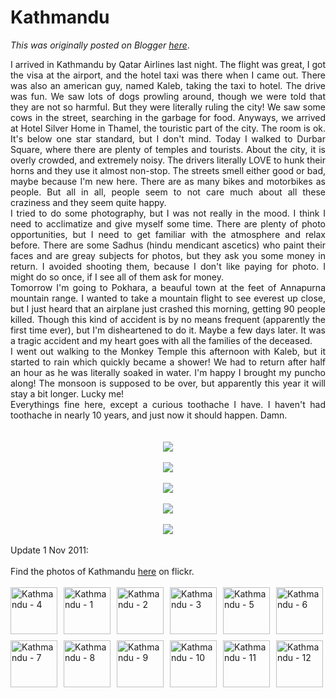 # Kathmandu

*This was originally posted on Blogger [here](https://photopensieve.blogspot.com/2011/09/kathmandu.html)*.

<div style="text-align: justify;">I arrived in Kathmandu by Qatar Airlines last night. The flight was great, I got the visa at the airport, and the hotel taxi was there when I came out. There was also an american guy, named Kaleb, taking the taxi to hotel. The drive was fun. We saw lots of dogs prowling around, though we were told that they are not so harmful. But they were literally ruling the city!  We saw some cows in the street, searching in the garbage for food. Anyways, we arrived at Hotel Silver Home in Thamel, the touristic part of the city. The room is ok. It's below one star standard, but I don't mind. Today I walked to Durbar Square, where there are plenty of temples and tourists. About the city, it is overly crowded, and extremely noisy. The drivers literally LOVE to hunk their horns and they use it almost non-stop. The streets smell either good or bad, maybe because I'm new here. There are as many bikes and motorbikes as people. But all in all, people seem to not care much about all these craziness and they seem quite happy.</div><div style="text-align: justify;">I tried to do some photography, but I was not really in the mood. I think I need to acclimatize and give myself some time. There are plenty of photo opportunities, but I need to get familiar with the atmosphere and relax before. There are some Sadhus (hindu mendicant ascetics) who paint their faces and are greay subjects for photos, but they ask you some money in return. I avoided shooting them, because I don't like paying for photo. I might do so once, if I see all of them ask for money.</div><div style="text-align: justify;">Tomorrow I'm going to Pokhara, a beauful town at the feet of Annapurna mountain range. I wanted to take a mountain flight to see everest up close, but I just heard that an airplane just crashed this morning, getting 90 people killed. Though this kind of accident is by no means frequent (apparently the first time ever), but I'm disheartened to do it. Maybe a few days later. It was a tragic accident and my heart goes with all the families of the deceased.</div><div style="text-align: justify;">I went out walking to the Monkey Temple this afternoon with Kaleb, but it started to rain which quickly became a shower! We had to return after half an hour as he was literally soaked in water. I'm happy I brought my puncho along! The monsoon is supposed to be over, but apparently this year it will stay a bit longer. Lucky me!</div><div style="text-align: justify;">Everythings fine here, except a curious toothache I have. I haven't had toothache in nearly 10 years, and just now it should happen. Damn.&nbsp;</div><div style="text-align: justify;"><br />
</div><div style="text-align: justify;"><br />
</div><div style="text-align: center;"><a href="https://blogger.googleusercontent.com/img/b/R29vZ2xl/AVvXsEiQuWS7eHZI0UzU_cEgNhbYU5_kWIk_jrQNQzKmKdw4rOSehNWCN1IX8yuAgXHk2JRbTjq8AQ4gUE3t7smEWrWb3AW4m2Io6VmOfv6Df3pJJbjS474Yyx6PwYtR5t6obdaSdqKV7eeaE7iV/s1600/photo+1-710349.JPG"><img border="0" src="https://blogger.googleusercontent.com/img/b/R29vZ2xl/AVvXsEiQuWS7eHZI0UzU_cEgNhbYU5_kWIk_jrQNQzKmKdw4rOSehNWCN1IX8yuAgXHk2JRbTjq8AQ4gUE3t7smEWrWb3AW4m2Io6VmOfv6Df3pJJbjS474Yyx6PwYtR5t6obdaSdqKV7eeaE7iV/s320/photo+1-710349.JPG" /></a></div><div style="text-align: justify;"><br />
</div><div style="text-align: center;"><a href="https://blogger.googleusercontent.com/img/b/R29vZ2xl/AVvXsEic5XOwRkN3qWNDmUQDSy2GVXFcrjke6EID49ESn4Jm0y5qA7UjneRmafTobXRU6tOx5aa-3mmin8xwvVFQovUqqHJGVGwHC7at655UFTrVIhZ_CSV3w48FhiSWy3dDa8kQlE7_PyzISfz7/s1600/photo+2-711100.JPG"><img border="0" src="https://blogger.googleusercontent.com/img/b/R29vZ2xl/AVvXsEic5XOwRkN3qWNDmUQDSy2GVXFcrjke6EID49ESn4Jm0y5qA7UjneRmafTobXRU6tOx5aa-3mmin8xwvVFQovUqqHJGVGwHC7at655UFTrVIhZ_CSV3w48FhiSWy3dDa8kQlE7_PyzISfz7/s320/photo+2-711100.JPG" /></a></div><div style="text-align: center;"><br />
</div><div style="text-align: center;"><a href="https://blogger.googleusercontent.com/img/b/R29vZ2xl/AVvXsEhR6dLwyiP1RJsWPhFGzkzwntbp7yWXYnBXLUTHEoyCTKTjTOscsHntzzONiSLkyvZMqt7PPi7uO0cwWwoZ5FMslO45vLGFhPQvq30j3sJmDKK0dsn2wOcwIU3Xc5Pa-Eu4zwd4CBb2jLeU/s1600/photo+3-712026.JPG"><img border="0" src="https://blogger.googleusercontent.com/img/b/R29vZ2xl/AVvXsEhR6dLwyiP1RJsWPhFGzkzwntbp7yWXYnBXLUTHEoyCTKTjTOscsHntzzONiSLkyvZMqt7PPi7uO0cwWwoZ5FMslO45vLGFhPQvq30j3sJmDKK0dsn2wOcwIU3Xc5Pa-Eu4zwd4CBb2jLeU/s320/photo+3-712026.JPG" /></a></div><div style="text-align: justify;"><br />
</div><div style="text-align: center;"><a href="https://blogger.googleusercontent.com/img/b/R29vZ2xl/AVvXsEh0obWblw1ZdE7bKGeZg1on49s9_fg8Rd7QkJ2Bsz6xXuDyeOgHxXIzsdUClbkd3RWfjo9hcMqCu345jq6CERO-qhDWKCi-lrwW_e8IP2NyHOJXBHo4gCHwgwoo2RLv-Vf-UFA8QcFYmlWh/s1600/photo+4-712572.JPG"><img border="0" src="https://blogger.googleusercontent.com/img/b/R29vZ2xl/AVvXsEh0obWblw1ZdE7bKGeZg1on49s9_fg8Rd7QkJ2Bsz6xXuDyeOgHxXIzsdUClbkd3RWfjo9hcMqCu345jq6CERO-qhDWKCi-lrwW_e8IP2NyHOJXBHo4gCHwgwoo2RLv-Vf-UFA8QcFYmlWh/s320/photo+4-712572.JPG" /></a></div><div style="text-align: justify;"><br />
</div><div style="text-align: center;"><a href="https://blogger.googleusercontent.com/img/b/R29vZ2xl/AVvXsEjo35-2LPIHQJSrIBr1eT8FG82O-PhkwV_qesrut5lOEQLvL3-f20wPtP7BJwRZ3DtYl6qXssnTk9T1ntHul0lmw1wAE4kHX5p0wTQgGxS5d9o2y3ag_D3E77xq63NtYLlQGeHKIKbhIugF/s1600/photo+5-713523.JPG"><img border="0" src="https://blogger.googleusercontent.com/img/b/R29vZ2xl/AVvXsEjo35-2LPIHQJSrIBr1eT8FG82O-PhkwV_qesrut5lOEQLvL3-f20wPtP7BJwRZ3DtYl6qXssnTk9T1ntHul0lmw1wAE4kHX5p0wTQgGxS5d9o2y3ag_D3E77xq63NtYLlQGeHKIKbhIugF/s320/photo+5-713523.JPG" /></a><br />
<br />
<div style="text-align: left;">Update 1 Nov 2011:</div><div style="text-align: left;"><br />
</div><div style="text-align: left;">Find the photos of Kathmandu&nbsp;<a href="http://www.flickr.com/photos/8413680@N08/sets/72157628022813446/">here</a>&nbsp;on flickr.</div><div style="text-align: left;"><br />
</div><div style="text-align: left;"></div><div style="margin-bottom: 0px; margin-left: 0px; margin-right: 0px; margin-top: 0px; padding-bottom: 0px; padding-left: 0px; padding-right: 0px; padding-top: 0px; width: 500px;"><div style="margin-bottom: 0px; margin-left: 0px; margin-right: 0px; margin-top: 0px;"><a href="http://www.flickr.com/photos/8413680@N08/6299749549/in/set-72157628022813446/" style="display: block; float: left; height: 75px; padding-bottom: 10px; padding-left: 0px; padding-right: 10px; padding-top: 0px; text-align: left; width: 75px;" title="Kathmandu - 4"><img alt="Kathmandu - 4" src="http://farm7.static.flickr.com/6047/6299749549_2331e21849_s.jpg" style="border-bottom-style: none; border-color: initial; border-left-style: none; border-right-style: none; border-top-style: none; cursor: move; height: 75px; margin-bottom: 0px; margin-left: 0px; margin-right: 0px; margin-top: 0px; padding-bottom: 0px; padding-left: 0px; padding-right: 0px; padding-top: 0px; width: 75px;" /></a><a href="http://www.flickr.com/photos/8413680@N08/6300282554/in/set-72157628022813446/" style="display: block; float: left; height: 75px; padding-bottom: 10px; padding-left: 0px; padding-right: 10px; padding-top: 0px; text-align: left; width: 75px;" title="Kathmandu - 1"><img alt="Kathmandu - 1" src="http://farm7.static.flickr.com/6221/6300282554_a253d6b580_s.jpg" style="border-bottom-style: none; border-color: initial; border-left-style: none; border-right-style: none; border-top-style: none; cursor: move; height: 75px; margin-bottom: 0px; margin-left: 0px; margin-right: 0px; margin-top: 0px; padding-bottom: 0px; padding-left: 0px; padding-right: 0px; padding-top: 0px; width: 75px;" /></a><a href="http://www.flickr.com/photos/8413680@N08/6300283074/in/set-72157628022813446/" style="display: block; float: left; height: 75px; padding-bottom: 10px; padding-left: 0px; padding-right: 10px; padding-top: 0px; text-align: left; width: 75px;" title="Kathmandu - 2"><img alt="Kathmandu - 2" src="http://farm7.static.flickr.com/6120/6300283074_5b340f45a4_s.jpg" style="border-bottom-style: none; border-color: initial; border-left-style: none; border-right-style: none; border-top-style: none; cursor: move; height: 75px; margin-bottom: 0px; margin-left: 0px; margin-right: 0px; margin-top: 0px; padding-bottom: 0px; padding-left: 0px; padding-right: 0px; padding-top: 0px; width: 75px;" /></a><a href="http://www.flickr.com/photos/8413680@N08/6300283420/in/set-72157628022813446/" style="display: block; float: left; height: 75px; padding-bottom: 10px; padding-left: 0px; padding-right: 10px; padding-top: 0px; text-align: left; width: 75px;" title="Kathmandu - 3"><img alt="Kathmandu - 3" src="http://farm7.static.flickr.com/6104/6300283420_1dd902a6bf_s.jpg" style="border-bottom-style: none; border-color: initial; border-left-style: none; border-right-style: none; border-top-style: none; cursor: move; height: 75px; margin-bottom: 0px; margin-left: 0px; margin-right: 0px; margin-top: 0px; padding-bottom: 0px; padding-left: 0px; padding-right: 0px; padding-top: 0px; width: 75px;" /></a><a href="http://www.flickr.com/photos/8413680@N08/6300284376/in/set-72157628022813446/" style="display: block; float: left; height: 75px; padding-bottom: 10px; padding-left: 0px; padding-right: 10px; padding-top: 0px; text-align: left; width: 75px;" title="Kathmandu - 5"><img alt="Kathmandu - 5" src="http://farm7.static.flickr.com/6049/6300284376_6159c2081e_s.jpg" style="border-bottom-style: none; border-color: initial; border-left-style: none; border-right-style: none; border-top-style: none; cursor: move; height: 75px; margin-bottom: 0px; margin-left: 0px; margin-right: 0px; margin-top: 0px; padding-bottom: 0px; padding-left: 0px; padding-right: 0px; padding-top: 0px; width: 75px;" /></a><a href="http://www.flickr.com/photos/8413680@N08/6299750299/in/set-72157628022813446/" style="display: block; float: left; height: 75px; padding-bottom: 10px; padding-left: 0px; padding-right: 0px; padding-top: 0px; text-align: left; width: 75px;" title="Kathmandu - 6"><img alt="Kathmandu - 6" src="http://farm7.static.flickr.com/6093/6299750299_6bfd068632_s.jpg" style="border-bottom-style: none; border-color: initial; border-left-style: none; border-right-style: none; border-top-style: none; cursor: move; height: 75px; margin-bottom: 0px; margin-left: 0px; margin-right: 0px; margin-top: 0px; padding-bottom: 0px; padding-left: 0px; padding-right: 0px; padding-top: 0px; width: 75px;" /></a></div><div style="margin-bottom: 0px; margin-left: 0px; margin-right: 0px; margin-top: 0px;"><a href="http://www.flickr.com/photos/8413680@N08/6300285144/in/set-72157628022813446/" style="display: block; float: left; height: 75px; padding-bottom: 10px; padding-left: 0px; padding-right: 10px; padding-top: 0px; text-align: left; width: 75px;" title="Kathmandu - 7"><img alt="Kathmandu - 7" src="http://farm7.static.flickr.com/6034/6300285144_0a51de6215_s.jpg" style="border-bottom-style: none; border-color: initial; border-left-style: none; border-right-style: none; border-top-style: none; cursor: move; height: 75px; margin-bottom: 0px; margin-left: 0px; margin-right: 0px; margin-top: 0px; padding-bottom: 0px; padding-left: 0px; padding-right: 0px; padding-top: 0px; width: 75px;" /></a><a href="http://www.flickr.com/photos/8413680@N08/6299751109/in/set-72157628022813446/" style="display: block; float: left; height: 75px; padding-bottom: 10px; padding-left: 0px; padding-right: 10px; padding-top: 0px; text-align: left; width: 75px;" title="Kathmandu - 8"><img alt="Kathmandu - 8" src="http://farm7.static.flickr.com/6217/6299751109_efd7ea7159_s.jpg" style="border-bottom-style: none; border-color: initial; border-left-style: none; border-right-style: none; border-top-style: none; cursor: move; height: 75px; margin-bottom: 0px; margin-left: 0px; margin-right: 0px; margin-top: 0px; padding-bottom: 0px; padding-left: 0px; padding-right: 0px; padding-top: 0px; width: 75px;" /></a><a href="http://www.flickr.com/photos/8413680@N08/6299751463/in/set-72157628022813446/" style="display: block; float: left; height: 75px; padding-bottom: 10px; padding-left: 0px; padding-right: 10px; padding-top: 0px; text-align: left; width: 75px;" title="Kathmandu - 9"><img alt="Kathmandu - 9" src="http://farm7.static.flickr.com/6095/6299751463_76c1a5f6b8_s.jpg" style="border-bottom-style: none; border-color: initial; border-left-style: none; border-right-style: none; border-top-style: none; cursor: move; height: 75px; margin-bottom: 0px; margin-left: 0px; margin-right: 0px; margin-top: 0px; padding-bottom: 0px; padding-left: 0px; padding-right: 0px; padding-top: 0px; width: 75px;" /></a><a href="http://www.flickr.com/photos/8413680@N08/6300286546/in/set-72157628022813446/" style="display: block; float: left; height: 75px; padding-bottom: 10px; padding-left: 0px; padding-right: 10px; padding-top: 0px; text-align: left; width: 75px;" title="Kathmandu - 10"><img alt="Kathmandu - 10" src="http://farm7.static.flickr.com/6049/6300286546_0b96701360_s.jpg" style="border-bottom-style: none; border-color: initial; border-left-style: none; border-right-style: none; border-top-style: none; cursor: move; height: 75px; margin-bottom: 0px; margin-left: 0px; margin-right: 0px; margin-top: 0px; padding-bottom: 0px; padding-left: 0px; padding-right: 0px; padding-top: 0px; width: 75px;" /></a><a href="http://www.flickr.com/photos/8413680@N08/6299752825/in/set-72157628022813446/" style="display: block; float: left; height: 75px; padding-bottom: 10px; padding-left: 0px; padding-right: 10px; padding-top: 0px; text-align: left; width: 75px;" title="Kathmandu - 11"><img alt="Kathmandu - 11" src="http://farm7.static.flickr.com/6039/6299752825_8e1409b298_s.jpg" style="border-bottom-style: none; border-color: initial; border-left-style: none; border-right-style: none; border-top-style: none; cursor: move; height: 75px; margin-bottom: 0px; margin-left: 0px; margin-right: 0px; margin-top: 0px; padding-bottom: 0px; padding-left: 0px; padding-right: 0px; padding-top: 0px; width: 75px;" /></a><a href="http://www.flickr.com/photos/8413680@N08/6300287798/in/set-72157628022813446/" style="display: block; float: left; height: 75px; padding-bottom: 10px; padding-left: 0px; padding-right: 0px; padding-top: 0px; text-align: left; width: 75px;" title="Kathmandu - 12"><img alt="Kathmandu - 12" src="http://farm7.static.flickr.com/6229/6300287798_a7c8df52ae_s.jpg" style="border-bottom-style: none; border-color: initial; border-left-style: none; border-right-style: none; border-top-style: none; cursor: move; height: 75px; margin-bottom: 0px; margin-left: 0px; margin-right: 0px; margin-top: 0px; padding-bottom: 0px; padding-left: 0px; padding-right: 0px; padding-top: 0px; width: 75px;" /></a></div></div><div style="margin-bottom: 5px; margin-top: 0px;"><div style="margin-bottom: 0px; margin-left: 0px; margin-right: 0px; margin-top: 0px; text-align: left;"><br />
</div></div></div><div></div>